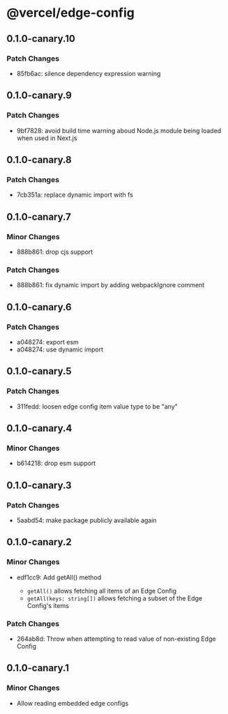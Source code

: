 # @vercel/edge-config

## 0.1.0-canary.10

### Patch Changes

- 85fb6ac: silence dependency expression warning

## 0.1.0-canary.9

### Patch Changes

- 9bf7828: avoid build time warning aboud Node.js module being loaded when used in Next.js

## 0.1.0-canary.8

### Patch Changes

- 7cb351a: replace dynamic import with fs

## 0.1.0-canary.7

### Minor Changes

- 888b861: drop cjs support

### Patch Changes

- 888b861: fix dynamic import by adding webpackIgnore comment

## 0.1.0-canary.6

### Patch Changes

- a048274: export esm
- a048274: use dynamic import

## 0.1.0-canary.5

### Patch Changes

- 311fedd: loosen edge config item value type to be "any"

## 0.1.0-canary.4

### Minor Changes

- b614218: drop esm support

## 0.1.0-canary.3

### Patch Changes

- 5aabd54: make package publicly available again

## 0.1.0-canary.2

### Minor Changes

- edf1cc9: Add getAll() method

  - `getAll()` allows fetching all items of an Edge Config
  - `getAll(keys: string[])` allows fetching a subset of the Edge Config's items

### Patch Changes

- 264ab8d: Throw when attempting to read value of non-existing Edge Config

## 0.1.0-canary.1

### Minor Changes

- Allow reading embedded edge configs
